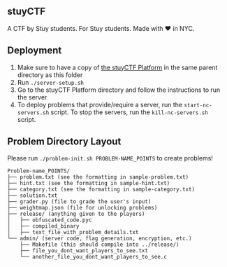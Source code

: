 stuyCTF
-------

A CTF by Stuy students. For Stuy students. Made with :heart: in NYC.

## Deployment

1. Make sure to have a copy of [the stuyCTF Platform](https://github.com/stuyCTF/stuyCTF-Platform) in the same parent directory as this folder
2. Run `./server-setup.sh`
3. Go to the stuyCTF Platform directory and follow the instructions to run the server
4. To deploy problems that provide/require a server, run the
   `start-nc-servers.sh` script. To stop the servers, run the
   `kill-nc-servers.sh` script.

## Problem Directory Layout

Please run `./problem-init.sh PROBLEM-NAME_POINTS` to create problems!

```
Problem-name_POINTS/
├── problem.txt (see the formatting in sample-problem.txt)
├── hint.txt (see the formatting in sample-hint.txt)
├── category.txt (see the formatting in sample-category.txt)
├── solution.txt
├── grader.py (file to grade the user's input)
├── weightmap.json (file for unlocking problems)
├── release/ (anything given to the players)
│   ├── obfuscated_code.pyc
│   ├── compiled_binary
│   ├── text_file_with_problem_details.txt
└── admin/ (server code, flag generation, encryption, etc.)
    ├── Makefile (this should compile into ../release/)
    ├── file_you_dont_want_players_to_see.txt
    └── another_file_you_dont_want_players_to_see.c
```
